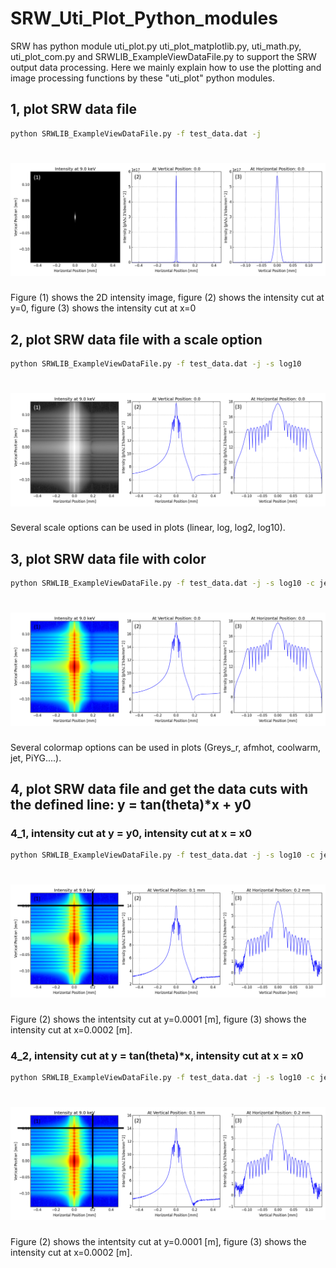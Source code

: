 # SRW_Uti_Plot_Python_modules
SRW has python module uti_plot.py uti_plot_matplotlib.py, uti_math.py, uti_plot_com.py and SRWLIB_ExampleViewDataFile.py to support the SRW output data processing. Here we mainly explain how to use the plotting and image processing functions by these "uti_plot" python modules.
## 1, plot SRW data file
```bash
python SRWLIB_ExampleViewDataFile.py -f test_data.dat -j
```
# ![Sirepo](https://github.com/ahebnl/SRW_Uti_Plot_Python_modules/blob/master/images/figure_1.png)
Figure (1) shows the 2D intensity image, figure (2) shows the intensity cut at y=0, figure (3) shows the intensity cut at x=0

## 2, plot SRW data file with a scale option
```bash
python SRWLIB_ExampleViewDataFile.py -f test_data.dat -j -s log10
```
# ![Sirepo](https://github.com/ahebnl/SRW_Uti_Plot_Python_modules/blob/master/images/figure_2_scale.png)
Several scale options can be used in plots (linear, log, log2, log10).

## 3, plot SRW data file with color 
```bash
python SRWLIB_ExampleViewDataFile.py -f test_data.dat -j -s log10 -c jet
```
# ![Sirepo](https://github.com/ahebnl/SRW_Uti_Plot_Python_modules/blob/master/images/figure_3_scale_color.png)
Several colormap options can be used in plots (Greys_r, afmhot, coolwarm, jet, PiYG....).

## 4, plot SRW data file and get the data cuts with the defined line: y = tan(theta)*x + y0
### 4_1, intensity cut at y = y0, intensity cut at x = x0
```bash
python SRWLIB_ExampleViewDataFile.py -f test_data.dat -j -s log10 -c jet -y 1e-4 -x 2e-4
```
# ![Sirepo](https://github.com/ahebnl/SRW_Uti_Plot_Python_modules/blob/master/images/figure_4_xcut_ycut.png)
Figure (2) shows the intentsity cut at y=0.0001 [m], figure (3) shows the intensity cut at x=0.0002 [m].
### 4_2, intensity cut at y = tan(theta)*x, intensity cut at x = x0
```bash
python SRWLIB_ExampleViewDataFile.py -f test_data.dat -j -s log10 -c jet -r 45
```
# ![Sirepo](https://github.com/ahebnl/SRW_Uti_Plot_Python_modules/blob/master/images/figure_4_xcut_ycut.png)
Figure (2) shows the intentsity cut at y=0.0001 [m], figure (3) shows the intensity cut at x=0.0002 [m].
